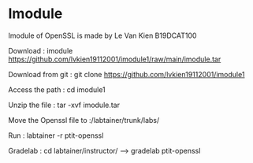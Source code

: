 # Imodule
Imodule of OpenSSL is made by Le Van Kien B19DCAT100

Download : imodule https://github.com/lvkien19112001/imodule1/raw/main/imodule.tar

Download from git : git clone https://github.com/lvkien19112001/imodule1

Access the path : cd imodule1

Unzip the file : tar -xvf imodule.tar 

Move the Openssl file to :/labtainer/trunk/labs/

Run : labtainer -r ptit-openssl

Gradelab : cd labtainer/instructor/ --> gradelab ptit-openssl






